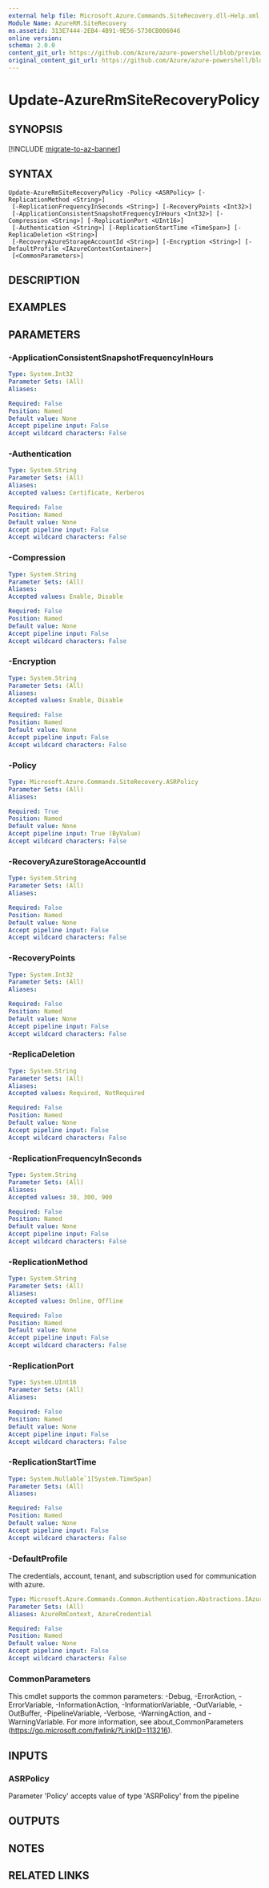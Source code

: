 ```yaml
---
external help file: Microsoft.Azure.Commands.SiteRecovery.dll-Help.xml
Module Name: AzureRM.SiteRecovery
ms.assetid: 313E7444-2EB4-4B91-9E56-5730CB006046
online version:
schema: 2.0.0
content_git_url: https://github.com/Azure/azure-powershell/blob/preview/src/ResourceManager/SiteRecovery/Commands.SiteRecovery/help/Update-AzureRmSiteRecoveryPolicy.md
original_content_git_url: https://github.com/Azure/azure-powershell/blob/preview/src/ResourceManager/SiteRecovery/Commands.SiteRecovery/help/Update-AzureRmSiteRecoveryPolicy.md
---
```


# Update-AzureRmSiteRecoveryPolicy

## SYNOPSIS

[!INCLUDE [migrate-to-az-banner](../../includes/migrate-to-az-banner.md)]

## SYNTAX

```
Update-AzureRmSiteRecoveryPolicy -Policy <ASRPolicy> [-ReplicationMethod <String>]
 [-ReplicationFrequencyInSeconds <String>] [-RecoveryPoints <Int32>]
 [-ApplicationConsistentSnapshotFrequencyInHours <Int32>] [-Compression <String>] [-ReplicationPort <UInt16>]
 [-Authentication <String>] [-ReplicationStartTime <TimeSpan>] [-ReplicaDeletion <String>]
 [-RecoveryAzureStorageAccountId <String>] [-Encryption <String>] [-DefaultProfile <IAzureContextContainer>]
 [<CommonParameters>]
```

## DESCRIPTION

## EXAMPLES

## PARAMETERS

### -ApplicationConsistentSnapshotFrequencyInHours
```yaml
Type: System.Int32
Parameter Sets: (All)
Aliases: 

Required: False
Position: Named
Default value: None
Accept pipeline input: False
Accept wildcard characters: False
```

### -Authentication
```yaml
Type: System.String
Parameter Sets: (All)
Aliases: 
Accepted values: Certificate, Kerberos

Required: False
Position: Named
Default value: None
Accept pipeline input: False
Accept wildcard characters: False
```

### -Compression
```yaml
Type: System.String
Parameter Sets: (All)
Aliases: 
Accepted values: Enable, Disable

Required: False
Position: Named
Default value: None
Accept pipeline input: False
Accept wildcard characters: False
```

### -Encryption
```yaml
Type: System.String
Parameter Sets: (All)
Aliases: 
Accepted values: Enable, Disable

Required: False
Position: Named
Default value: None
Accept pipeline input: False
Accept wildcard characters: False
```

### -Policy
```yaml
Type: Microsoft.Azure.Commands.SiteRecovery.ASRPolicy
Parameter Sets: (All)
Aliases: 

Required: True
Position: Named
Default value: None
Accept pipeline input: True (ByValue)
Accept wildcard characters: False
```

### -RecoveryAzureStorageAccountId
```yaml
Type: System.String
Parameter Sets: (All)
Aliases: 

Required: False
Position: Named
Default value: None
Accept pipeline input: False
Accept wildcard characters: False
```

### -RecoveryPoints
```yaml
Type: System.Int32
Parameter Sets: (All)
Aliases: 

Required: False
Position: Named
Default value: None
Accept pipeline input: False
Accept wildcard characters: False
```

### -ReplicaDeletion
```yaml
Type: System.String
Parameter Sets: (All)
Aliases: 
Accepted values: Required, NotRequired

Required: False
Position: Named
Default value: None
Accept pipeline input: False
Accept wildcard characters: False
```

### -ReplicationFrequencyInSeconds
```yaml
Type: System.String
Parameter Sets: (All)
Aliases: 
Accepted values: 30, 300, 900

Required: False
Position: Named
Default value: None
Accept pipeline input: False
Accept wildcard characters: False
```

### -ReplicationMethod
```yaml
Type: System.String
Parameter Sets: (All)
Aliases: 
Accepted values: Online, Offline

Required: False
Position: Named
Default value: None
Accept pipeline input: False
Accept wildcard characters: False
```

### -ReplicationPort
```yaml
Type: System.UInt16
Parameter Sets: (All)
Aliases: 

Required: False
Position: Named
Default value: None
Accept pipeline input: False
Accept wildcard characters: False
```

### -ReplicationStartTime
```yaml
Type: System.Nullable`1[System.TimeSpan]
Parameter Sets: (All)
Aliases: 

Required: False
Position: Named
Default value: None
Accept pipeline input: False
Accept wildcard characters: False
```

### -DefaultProfile
The credentials, account, tenant, and subscription used for communication with azure.

```yaml
Type: Microsoft.Azure.Commands.Common.Authentication.Abstractions.IAzureContextContainer
Parameter Sets: (All)
Aliases: AzureRmContext, AzureCredential

Required: False
Position: Named
Default value: None
Accept pipeline input: False
Accept wildcard characters: False
```

### CommonParameters
This cmdlet supports the common parameters: -Debug, -ErrorAction, -ErrorVariable, -InformationAction, -InformationVariable, -OutVariable, -OutBuffer, -PipelineVariable, -Verbose, -WarningAction, and -WarningVariable. For more information, see about_CommonParameters (https://go.microsoft.com/fwlink/?LinkID=113216).

## INPUTS

### ASRPolicy
Parameter 'Policy' accepts value of type 'ASRPolicy' from the pipeline

## OUTPUTS

## NOTES

## RELATED LINKS

